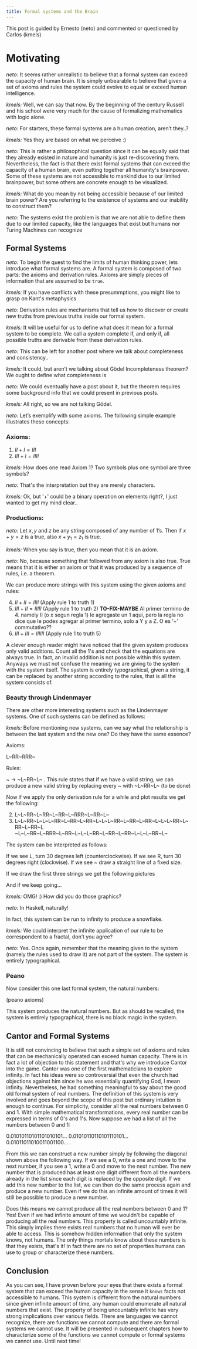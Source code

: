 ```yaml
---
title: Formal systems and the Brain
---
```


This post is guided by Ernesto (neto) and commented or questioned by Carlos (kmels)

# Motivating

_neto:_ It seems rather unrealistic to believe that a formal system can exceed the capacity of human brain. It is simply unbearable to believe that given a set of axioms and rules the system could evolve to equal or exceed human intelligence. 

_kmels:_ Well, we can say that now. By the beginning of the century Russell and his school were very much for the cause of formalizing mathematics with logic alone.

_neto:_ For starters, these formal systems are a human creation, aren’t they..? 

_kmels:_ Yes they are based on what we perceive :) 

_neto:_ This is rather a philosophical question since it can be equally said that they already existed in nature and humanity is just re-discovering them. Nevertheless, the fact is that there exist formal systems that can exceed the capacity of a human brain, even putting together all humanity's brainpower. Some of these systems are not accessible to mankind due to our limited brainpower, but some others are concrete enough to be visualized. 

_kmels:_ What do you mean by not being accessible because of our limited brain power? Are you referring to the existence of systems and our inability to construct them?

_neto:_ The systems exist the problem is that we are not able to define them due to our limited capacity, like the languages that exist but humans nor Turing Machines can recognize

## Formal Systems

_neto:_ To begin the quest to find the limits of human thinking power, lets introduce what formal systems are. A formal system is composed of two parts: the axioms and derivation rules. Axioms are simply pieces of information that are assumed to be `true`. 

_kmels:_ If you have conflicts with these presummptions, you might like to grasp on Kant's metaphysics

_neto:_ Derivation rules are mechanisms that tell us how to discover or create new truths from previous truths inside our formal system. 

_kmels:_ It will be useful for us to define what does it mean for a formal system to be complete. We call a system complete if, and only if, all possible truths are derivable from these derivation rules.

_neto:_ This can be left for another post where we talk about completeness and consistency.. 

_kmels:_ It could, but aren’t we talking about Gödel Incompleteness theorem? We ought to define what completeness is

_neto:_ We could eventually have a post about it, but the theorem requires some background info that we could present in previous posts.  

_kmels:_ All right, so we are not talking Gödel.

_neto:_ Let’s exemplify with some axioms. The following simple example illustrates these concepts:

### Axioms:

 1. $II+I=III$ 
 2. $III+I=IIII$

_kmels:_ How does one read Axiom 1? Two symbols plus one symbol are three symbols? 

_neto:_ That's the interpretation but they are merely characters.

_kmels:_ Ok, but '+' could be a binary operation on elements right?, I just wanted to get my mind clear..

### Productions:

_neto:_ Let $x,y$ and $z$ be any string composed of any number of 1’s. Then if $x+y=z$ is a true, also $x+y_1=z_1$ is true. 

_kmels:_ When you say is true, then you mean that it is an axiom. 

_neto:_ No, because something that followed from any axiom is also true. True means that it is either an axiom or that it was produced by a sequence of rules, i.e. a theorem. 

We can produce more strings with this system using the given axioms and rules:

 4. $II+II=IIII$ (Apply rule 1 to truth 1)
 5. $III+II=IIIII$ (Apply rule 1 to truth 2) **TO-FIX-MAYBE** Al primer termino de 4. namely II (o x segun regla 1) le agregaste un 1 aqui, pero la regla no dice que le podes agregar al primer termino, solo a Y y a Z. O es ‘+’ commutativo??
 6. $III+III=IIIIII$ (Apply rule 1 to truth 5) 

A clever enough reader might have noticed that the given system produces only valid additions. Count all the 1's and check that the equations are always true. In fact, an invalid addition is not possible within this system.  Anyways we must not confuse the meaning we are giving to the system with the system itself. The system is entirely typographical, given a string, it can be replaced by another string according to the rules, that is all the system consists of. 

### Beauty through Lindenmayer

There are other more interesting systems such as the Lindenmayer systems. One of such systems can be defined as follows: 

_kmels:_ Before mentioning new systems, can we say what the relationship is between the last system and the new one? Do they have the same essence?

Axioms:

  L~RR~RRR~

Rules:

~ -> ~L~RR~L~ . This rule states that if we have a valid string, we can produce a new valid string by replacing every ~ with  ~L~RR~L~ 
(to be done)

Now if we apply the only derivation rule for a while and plot results we get the following:

2. L~L~RR~L~RR~L~RR~L~RRR~L~RR~L~
3. L~L~RR~L~L~L~RR~L~RR~L~RR~L~L~L~RR~L~RR~L~RR~L~L~L~RR~L~RR~L~RR~L ~L~L~RR~L~RRR~L~RR~L~L~L~RR~L~RR~L~RR~L~L~L~RR~L~ 

The system can be interpreted as follows:

If we see L, turn 30 degrees left (counterclockwise).
If we see R, turn 30 degrees right (clockwise).
If we see ~ draw a straight line of a fixed size.

If we draw the first three strings we get the following pictures 

And if we keep going...

_kmels:_ OMG! :) How did you do those graphics? 

_neto:_ In Haskell, naturally! 

In fact, this system can be run to infinity to produce a snowflake. 

_kmels:_ We could interpret the infinite application of our rule to be correspondent to a fractal, don’t you agree? 

_neto:_ Yes. Once again, remember that the meaning given to the system (namely the rules used to draw it) are not part of the system. The system is entirely typographical.

### Peano

Now consider this one last formal system, the natural numbers:

(peano axioms)

This system produces the natural numbers. But as should be recalled, the system is entirely typographical, there is no black magic in the system.


## Cantor and Formal Systems 

It is still not convincing to believe that such a simple set of axioms and rules that can be mechanically operated can exceed human capacity. There is in fact a lot of objection to this statement and that's why we introduce Cantor into the game. Cantor was one of the first mathematicians to explore infinity. In fact his ideas were so controversial that even the church had objections against him since he was essentially quantifying God, I mean infinity. Nevertheless, he had something meaningful to say about the good old formal system of real numbers. The definition of this system is very involved and goes beyond the scope of this post but ordinary intuition is enough to continue. For simplicity, consider all the real numbers between 0 and 1. With simple mathematical transformations, every real number can be expressed in terms of 0's and 1's. Now suppose we had a list of all the numbers between 0 and 1:

0.01010110101101010101...
0.01010110110101110101...
0.01011011010011001100...
.

From this we can construct a new number simply by following the diagonal shown above the following way. If we see a 0, write a one and move to the next number, if you see a 1, write a 0 and move to the next number. The new number that is produced has at least one digit different from all the numbers already in the list since each digit is replaced by the opposite digit. If we add this new number to the list, we can then do the same process again and produce a new number. Even if we do this an infinite amount of times it will still be possible to produce a new number.

Does this means we cannot produce all the real numbers between 0 and 1? Yes! Even if we had infinite amount of time we wouldn't be capable of producing all the real numbers. This property is called uncountably infinite. This simply implies there exists real numbers that no human will ever be able to access. This is somehow hidden information that only the system knows, not humans. The only things mortals know about these numbers is that they exists, that's it! In fact there are no set of properties humans can use to group or characterize these numbers.


## Conclusion

As you can see, I have proven before your eyes that there exists a formal system that can exceed the human capacity in the sense it `knows` facts not accessible to humans. This system is different from the natural numbers since given infinite amount of time, any human could enumerate all natural numbers that exist. The property of being uncountably infinite has very strong implications over various fields. There are languages we cannot recognize, there are functions we cannot compute and there are formal systems we cannot use. It will be presented in subsequent chapters how to characterize some of the functions we cannot compute or formal systems we cannot use. Until next time! 
